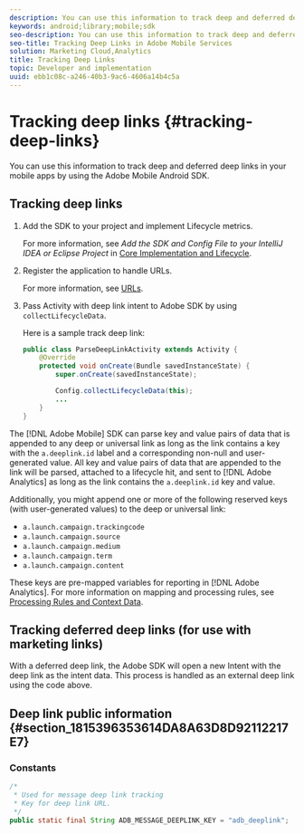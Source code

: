 ```yaml
---
description: You can use this information to track deep and deferred deep links in your mobile apps by using the Adobe Mobile Android SDK.
keywords: android;library;mobile;sdk
seo-description: You can use this information to track deep and deferred deep links in your mobile apps by using the Adobe Mobile Android SDK.
seo-title: Tracking Deep Links in Adobe Mobile Services
solution: Marketing Cloud,Analytics
title: Tracking Deep Links
topic: Developer and implementation
uuid: ebb1c08c-a246-40b3-9ac6-4606a14b4c5a
---
```


# Tracking deep links {#tracking-deep-links}

You can use this information to track deep and deferred deep links in your mobile apps by using the Adobe Mobile Android SDK.

## Tracking deep links

1. Add the SDK to your project and implement Lifecycle metrics.

   For more information, see *Add the SDK and Config File to your IntelliJ IDEA or Eclipse Project* in [Core Implementation and Lifecycle](/help/android/getting-started/dev-qs.md). 

1. Register the application to handle URLs.

    For more information, see [URLs](https://developer.android.com/training/basics/intents/filters.html).
1. Pass Activity with deep link intent to Adobe SDK by using `collectLifecycleData`.

   Here is a sample track deep link:

   ```java
   public class ParseDeepLinkActivity extends Activity { 
       @Override 
       protected void onCreate(Bundle savedInstanceState) { 
           super.onCreate(savedInstanceState); 

           Config.collectLifecycleData(this); 
           ... 
       } 
   }
   ```

The [!DNL Adobe Mobile] SDK can parse key and value pairs of data that is appended to any deep or universal link as long as the link contains a key with the `a.deeplink.id` label and a corresponding non-null and user-generated value. All key and value pairs of data that are appended to the link will be parsed, attached to a lifecycle hit, and sent to [!DNL Adobe Analytics] as long as the link contains the `a.deeplink.id` key and value.

Additionally, you might append one or more of the following reserved keys (with user-generated values) to the deep or universal link:

* `a.launch.campaign.trackingcode` 
* `a.launch.campaign.source` 
* `a.launch.campaign.medium` 
* `a.launch.campaign.term` 
* `a.launch.campaign.content`

These keys are pre-mapped variables for reporting in [!DNL Adobe Analytics]. For more information on mapping and processing rules, see [Processing Rules and Context Data](https://docs.adobe.com/content/help/en/analytics/admin/admin-tools/processing-rules/processing-rules.html).

## Tracking deferred deep links (for use with marketing links)

With a deferred deep link, the Adobe SDK will open a new Intent with the deep link as the intent data. This process is handled as an external deep link using the code above.

## Deep link public information {#section_1815396353614DA8A63D8D92112217E7}

### Constants

```java
/* 
 * Used for message deep link tracking
 * Key for deep link URL. 
 */
public static final String ADB_MESSAGE_DEEPLINK_KEY = "adb_deeplink";
```

